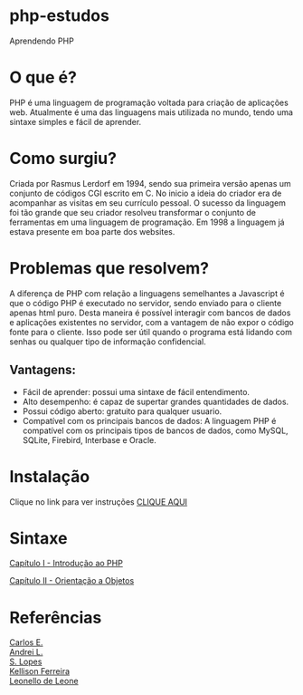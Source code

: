 # php-estudos
Aprendendo PHP

# O que é?

PHP é uma linguagem de programação voltada para criação de aplicações web. Atualmente é uma das linguagens mais utilizada no mundo, tendo uma sintaxe simples e fácil de aprender.

# Como surgiu?

Criada por Rasmus Lerdorf em 1994, sendo sua primeira versão apenas um conjunto de códigos CGI escrito em C. No inicio a ideia do criador era de acompanhar as visitas em seu currículo pessoal. O sucesso da linguagem foi tão grande que seu criador resolveu transformar o conjunto de ferramentas em uma linguagem de programação. Em 1998 a linguagem já estava presente em boa parte dos websites.

# Problemas que resolvem?

A diferença de PHP com relação a linguagens semelhantes a Javascript é que o código PHP é executado no servidor, sendo enviado para o cliente apenas html puro. Desta maneira é possível interagir com bancos de dados e aplicações existentes no servidor, com  a vantagem de não expor o código fonte para o cliente. Isso pode ser útil quando o programa está lidando com senhas ou qualquer tipo de informação confidencial.

## Vantagens:

* Fácil de aprender: possui uma sintaxe de fácil entendimento.
* Alto desempenho: é capaz de supertar grandes quantidades de dados.
* Possui código aberto: gratuito para qualquer usuario.
* Compatível com os principais bancos de dados: A linguagem PHP é compatível com os principais tipos de bancos de dados, como MySQL, SQLite, Firebird, Interbase e Oracle.

# Instalação

Clique no link para ver instruções [CLIQUE AQUI](https://github.com/Havyner/php-estudos/blob/master/INSTALACAO.md)

# Sintaxe
[Capítulo I - Introdução ao PHP](https://github.com/Havyner/php-estudos/blob/master/capitulo-1.md)

[Capítulo II - Orientação a Objetos](https://github.com/Havyner/php-estudos/blob/master/capitulo-2.md)

# Referências

[Carlos E.](https://www.hostinger.com.br/tutoriais/o-que-e-php-guia-basico/#O-Que-e-PHP)
</br>
[Andrei L.](https://www.weblink.com.br/blog/php/o-que-e-php-conheca/)
</br>
[S. Lopes](https://www.oficinadanet.com.br/artigo/659/o_que_e_php)
</br>
[Kellison Ferreira](https://rockcontent.com/blog/o-que-e-php/#oque)
</br>
[Leonello de Leone](https://becode.com.br/o-que-e-php/)